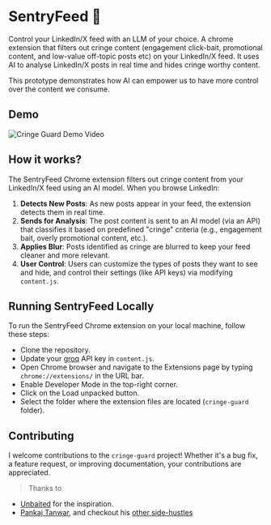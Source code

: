 # SentryFeed 📵

Control your LinkedIn/X feed with an LLM of your choice. A chrome extension that filters out cringe content (engagement click-bait, promotional content, and low-value off-topic posts etc) on your LinkedIn/X feed. It uses AI to analyse LinkedIn/X posts in real time and hides cringe worthy content.

This prototype demonstrates how AI can empower us to have more control over the content we consume.

## Demo

![Cringe Guard Demo Video](./images/demo-cringe-guard.gif)

## How it works?

The SentryFeed Chrome extension filters out cringe content from your LinkedIn/X feed using an AI model. When you browse LinkedIn:

1. **Detects New Posts**: As new posts appear in your feed, the extension detects them in real time.
2. **Sends for Analysis**: The post content is sent to an AI model (via an API) that classifies it based on predefined "cringe" criteria (e.g., engagement bait, overly promotional content, etc.).
3. **Applies Blur**: Posts identified as cringe are blurred to keep your feed cleaner and more relevant.
4. **User Control**: Users can customize the types of posts they want to see and hide, and control their settings (like 
API keys) via modifying `content.js`.

## Running SentryFeed Locally

To run the SentryFeed Chrome extension on your local machine, follow these steps:

- Clone the repository.
- Update your [groq](https://groq.com) API key in `content.js`.
- Open Chrome browser and navigate to the Extensions page by typing `chrome://extensions/` in the URL bar.
- Enable Developer Mode in the top-right corner.
- Click on the Load unpacked button.
- Select the folder where the extension files are located (`cringe-guard` folder).

## Contributing

I welcome contributions to the `cringe-guard` project! Whether it's a bug fix, a feature request, or improving documentation, your contributions are appreciated.

> Thanks to
- [Unbaited](https://github.com/danielpetho/unbaited) for the inspiration.
- [Pankaj Tanwar](https://twitter.com/the2ndfloorguy), and checkout his [other side-hustles](https://pankajtanwar.in/side-hustles)
